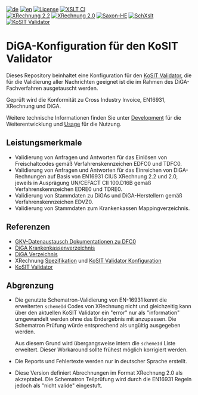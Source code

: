[![de](https://img.shields.io/badge/lang-de-green.svg)](https://github.com/ITSGGMBH/validator-configuration-diga/blob/master/README.md)
[![en](https://img.shields.io/badge/lang-en-green.svg)](https://github.com/ITSGGMBH/validator-configuration-diga/blob/master/README.en.md)
[![License](https://img.shields.io/badge/License-Apache_2.0-orange.svg)](https://opensource.org/licenses/Apache-2.0)
[![XSLT CI](https://github.com/bitmarck-service/validator-configuration-diga/actions/workflows/xslt-ci.yml/badge.svg)](https://github.com/bitmarck-service/validator-configuration-diga/actions/workflows/xslt-ci.yml)<br/>
[![XRechnung 2.2](https://img.shields.io/badge/XRechnung-2.2-blue.svg)](https://github.com/itplr-kosit/validator-configuration-xrechnung/tree/release-2022-11-15)
[![XRechnung 2.0](https://img.shields.io/badge/XRechnung-2.0-blue.svg)](https://github.com/itplr-kosit/validator-configuration-xrechnung/tree/release-2020-12-31)
[![Saxon-HE](https://img.shields.io/badge/Saxon--HE-10.6-blue.svg)](https://www.saxonica.com/html/documentation10/about/gettingstarted/gettingstartedjava.html)
[![SchXslt](https://img.shields.io/badge/SchXslt-1.8.5-blue.svg)](https://github.com/schxslt/schxslt/tree/v1.8.5)
[![KoSIT Validator](https://img.shields.io/badge/KoSIT%20Validator-1.5.0-blue.svg)](https://github.com/itplr-kosit/validator/tree/v1.5.0)


# DiGA-Konfiguration für den KoSIT Validator

Dieses Repository beinhaltet eine Konfiguration für den [KoSIT Validator](https://github.com/itplr-kosit/validator), die
für die Validierung aller Nachrichten geeignet ist die im Rahmen des DiGA-Fachverfahren ausgetauscht werden.

Geprüft wird die Konformität zu Cross Industry Invoice, EN16931, XRechnung und DiGA.

Weitere technische Informationen finden Sie unter [Development](docs/development.md) für die Weiterentwicklung und [Usage](docs/usage.md) für die Nutzung.

## Leistungsmerkmale

+ Validierung von Anfragen und Antworten für das Einlösen von Freischaltcodes gemäß Verfahrenskennzeichen EDFC0 und
  TDFC0.
+ Validierung von Anfragen und Antworten für das Einreichen von DiGA-Rechnungen auf Basis von EN16931 CIUS XRechnung 2.2 und 2.0, jeweils in Ausprägung UN/CEFACT CII 100.D16B gemäß Verfahrenskennzeichen EDRE0 und TDRE0.
+ Validierung von Stammdaten zu DiGAs und DiGA-Herstellern gemäß Verfahrenskennzeichen EDVZ0. 
+ Validierung von Stammdaten zum Krankenkassen Mappingverzeichnis.

## Referenzen

+ [GKV-Datenaustausch Dokumentationen zu DFC0](https://www.gkv-datenaustausch.de/leistungserbringer/digitale_gesundheitsanwendungen/digitale_gesundheitsanwendungen.jsp)
+ [DiGA Krankenkassenverzeichnis](https://kkv.gkv-diga.de/)
+ [DiGA Verzeichnis](https://diga.bfarm.de/de)
+ XRechnung [Spezifikation](https://xeinkauf.de/xrechnung/) und [KoSIT Validator Konfiguration](https://github.com/itplr-kosit/validator-configuration-xrechnung)
+ [KoSIT Validator](https://github.com/itplr-kosit/validator)


## Abgrenzung

+ Die genutzte Schematron-Validierung von EN-16931 kennt die erweiterten `schemeId` Codes von XRechnung nicht und gleichzeitig kann über den aktuellen KoSIT Validator ein "error" nur als "information" umgewandelt werden ohne das Endergebnis mit anzupassen. Die Schematron Prüfung würde entsprechend als ungültig ausgegeben werden.
  
  Aus diesem Grund wird übergangsweise intern die `schemeId` Liste erweitert. Dieser Workaround sollte frühest möglich korrigiert werden.
+ Die Reports und Fehlertexte werden nur in deutscher Sprache erstellt.
+ Diese Version definiert Abrechnungen im Format XRechnung 2.0 als akzeptabel. Die Schematron Teilprüfung wird durch die EN16931 Regeln jedoch als "nicht valide" eingestuft.
